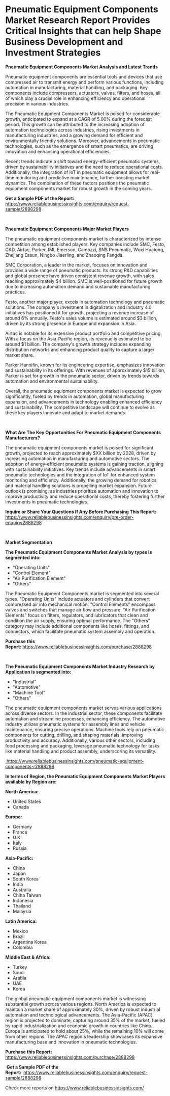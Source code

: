 <p><h1>Pneumatic Equipment Components Market Research Report Provides Critical Insights that can help Shape Business Development and Investment Strategies</h1></p><p><strong>Pneumatic Equipment Components Market Analysis and Latest Trends</strong></p>
<p><p>Pneumatic equipment components are essential tools and devices that use compressed air to transmit energy and perform various functions, including automation in manufacturing, material handling, and packaging. Key components include compressors, actuators, valves, filters, and hoses, all of which play a crucial role in enhancing efficiency and operational precision in various industries.</p><p>The Pneumatic Equipment Components Market is poised for considerable growth, anticipated to expand at a CAGR of 5.00% during the forecast period. This growth can be attributed to the increasing adoption of automation technologies across industries, rising investments in manufacturing industries, and a growing demand for efficient and environmentally friendly solutions. Moreover, advancements in pneumatic technologies, such as the emergence of smart pneumatics, are driving innovation and enhancing operational efficiencies.</p><p>Recent trends indicate a shift toward energy-efficient pneumatic systems, driven by sustainability initiatives and the need to reduce operational costs. Additionally, the integration of IoT in pneumatic equipment allows for real-time monitoring and predictive maintenance, further boosting market dynamics. The combination of these factors positions the pneumatic equipment components market for robust growth in the coming years.</p></p>
<p><strong>Get a Sample PDF of the Report:&nbsp;</strong> <a href="https://www.reliablebusinessinsights.com/enquiry/request-sample/2888298?utm_campaign=2306&utm_medium=2&utm_source=Github&utm_content=ia&utm_term=14032025&utm_id=pneumatic-equipment-components">https://www.reliablebusinessinsights.com/enquiry/request-sample/2888298</a></p>
<p>&nbsp;</p>
<p><strong>Pneumatic Equipment Components Major Market Players</strong></p>
<p><p>The pneumatic equipment components market is characterized by intense competition among established players. Key companies include SMC, Festo, CKD, Airtac, Parker, IMI, Emerson, Camozzi, SNS Pneumatic, Wuxi Huatong, Zhejiang Easun, Ningbo Jiaerling, and Zhaoqing Fangda.</p><p>SMC Corporation, a leader in the market, focuses on innovation and provides a wide range of pneumatic products. Its strong R&D capabilities and global presence have driven consistent revenue growth, with sales reaching approximately $4 billion. SMC is well-positioned for future growth due to increasing automation demand and sustainable manufacturing practices.</p><p>Festo, another major player, excels in automation technology and pneumatic solutions. The company's investment in digitalization and Industry 4.0 initiatives has positioned it for growth, projecting a revenue increase of around 6% annually. Festo's sales volume is estimated around $3 billion, driven by its strong presence in Europe and expansion in Asia.</p><p>Airtac is notable for its extensive product portfolio and competitive pricing. With a focus on the Asia-Pacific region, its revenue is estimated to be around $1 billion. The company's growth strategy includes expanding distribution networks and enhancing product quality to capture a larger market share.</p><p>Parker Hannifin, known for its engineering expertise, emphasizes innovation and sustainability in its offerings. With revenues of approximately $15 billion, Parker is set for growth in the pneumatic sector, driven by trends towards automation and environmental sustainability.</p><p>Overall, the pneumatic equipment components market is expected to grow significantly, fueled by trends in automation, global manufacturing expansion, and advancements in technology enabling enhanced efficiency and sustainability. The competitive landscape will continue to evolve as these key players innovate and adapt to market demands.</p></p>
<p>&nbsp;</p>
<p><strong>What Are The Key Opportunities For Pneumatic Equipment Components Manufacturers?</strong></p>
<p><p>The pneumatic equipment components market is poised for significant growth, projected to reach approximately $XX billion by 2028, driven by increasing automation in manufacturing and automotive sectors. The adoption of energy-efficient pneumatic systems is gaining traction, aligning with sustainability initiatives. Key trends include advancements in smart pneumatic technologies and the integration of IoT for enhanced system monitoring and efficiency. Additionally, the growing demand for robotics and material handling solutions is propelling market expansion. Future outlook is promising, as industries prioritize automation and innovation to improve productivity and reduce operational costs, thereby fostering further investments in pneumatic technologies.</p></p>
<p><strong>Inquire or Share Your Questions If Any Before Purchasing This Report:</strong> <a href="https://www.reliablebusinessinsights.com/enquiry/pre-order-enquiry/2888298?utm_campaign=2306&utm_medium=2&utm_source=Github&utm_content=ia&utm_term=14032025&utm_id=pneumatic-equipment-components">https://www.reliablebusinessinsights.com/enquiry/pre-order-enquiry/2888298</a></p>
<p>&nbsp;</p>
<p><strong>Market Segmentation</strong></p>
<p><strong>The Pneumatic Equipment Components Market Analysis by types is segmented into:</strong></p>
<p><ul><li>"Operating Units"</li><li>"Control Element"</li><li>"Air Purification Element"</li><li>"Others"</li></ul></p>
<p><p>The Pneumatic Equipment Components market is segmented into several types. "Operating Units" include actuators and cylinders that convert compressed air into mechanical motion. "Control Elements" encompass valves and switches that manage air flow and pressure. "Air Purification Elements" focus on filters, regulators, and lubricators that clean and condition the air supply, ensuring optimal performance. The "Others" category may include additional components like hoses, fittings, and connectors, which facilitate pneumatic system assembly and operation.</p></p>
<p><strong>Purchase this Report:&nbsp;</strong><a href="https://www.reliablebusinessinsights.com/purchase/2888298?utm_campaign=2306&utm_medium=2&utm_source=Github&utm_content=ia&utm_term=14032025&utm_id=pneumatic-equipment-components">https://www.reliablebusinessinsights.com/purchase/2888298</a></p>
<p>&nbsp;</p>
<p><strong>The Pneumatic Equipment Components Market Industry Research by Application is segmented into:</strong></p>
<p><ul><li>"Industrial"</li><li>"Automotive"</li><li>"Machine Tool"</li><li>"Others"</li></ul></p>
<p><p>The pneumatic equipment components market serves various applications across diverse sectors. In the industrial sector, these components facilitate automation and streamline processes, enhancing efficiency. The automotive industry utilizes pneumatic systems for assembly lines and vehicle maintenance, ensuring precise operations. Machine tools rely on pneumatic components for cutting, drilling, and shaping materials, improving productivity and accuracy. Additionally, various other sectors, including food processing and packaging, leverage pneumatic technology for tasks like material handling and product assembly, underscoring its versatility.</p></p>
<p><a href="https://www.reliablebusinessinsights.com/pneumatic-equipment-components-r2888298?utm_campaign=2306&utm_medium=2&utm_source=Github&utm_content=ia&utm_term=14032025&utm_id=pneumatic-equipment-components">&nbsp;https://www.reliablebusinessinsights.com/pneumatic-equipment-components-r2888298</a></p>
<p><strong>In terms of Region, the Pneumatic Equipment Components Market Players available by Region are:</strong></p>
<p>
    <p> <strong> North America: </strong>
        <ul>
            <li>United States</li>
            <li>Canada</li>
        </ul>
        </p> 
    <p> <strong> Europe: </strong>
        <ul>
            <li>Germany</li>
            <li>France</li>
            <li>U.K.</li>
            <li>Italy</li>
            <li>Russia</li>
        </ul>
        </p> 
    <p> <strong> Asia-Pacific: </strong>
        <ul>
            <li>China</li>
            <li>Japan</li>
            <li>South Korea</li>
            <li>India</li>
            <li>Australia</li>
            <li>China Taiwan</li>
            <li>Indonesia</li>
            <li>Thailand</li>
            <li>Malaysia</li>
        </ul>
        </p> 
    <p> <strong> Latin America: </strong>
        <ul>
            <li>Mexico</li>
            <li>Brazil</li>
            <li>Argentina Korea</li>
            <li>Colombia</li>
        </ul>
        </p> 
    <p> <strong> Middle East & Africa: </strong>
        <ul>
            <li>Turkey</li>
            <li>Saudi</li>
            <li>Arabia</li>
            <li>UAE</li>
            <li>Korea</li>
        </ul>
    </p>
    </p>
<p><p>The global pneumatic equipment components market is witnessing substantial growth across various regions. North America is expected to maintain a market share of approximately 30%, driven by robust industrial automation and technological advancements. The Asia-Pacific (APAC) region is projected to dominate, capturing around 35% of the market, fueled by rapid industrialization and economic growth in countries like China. Europe is anticipated to hold about 25%, while the remaining 10% will come from other regions. The APAC region's leadership showcases its expansive manufacturing base and innovation in pneumatic technologies.</p></p>
<p><strong>Purchase this Report: </strong><a href="https://www.reliablebusinessinsights.com/purchase/2888298?utm_campaign=2306&utm_medium=2&utm_source=Github&utm_content=ia&utm_term=14032025&utm_id=pneumatic-equipment-components">https://www.reliablebusinessinsights.com/purchase/2888298</a></p>
<p>&nbsp;<strong>Get a Sample PDF of the Report:&nbsp;&nbsp;</strong><a href="https://www.reliablebusinessinsights.com/enquiry/request-sample/2888298?utm_campaign=2306&utm_medium=2&utm_source=Github&utm_content=ia&utm_term=14032025&utm_id=pneumatic-equipment-components">https://www.reliablebusinessinsights.com/enquiry/request-sample/2888298</a></p>
<p><strong></strong></p>
<p>Check more reports on <a href="https://www.reliablebusinessinsights.com/?utm_campaign=2306&utm_medium=2&utm_source=Github&utm_content=ia&utm_term=14032025&utm_id=pneumatic-equipment-components">https://www.reliablebusinessinsights.com/</a></p>